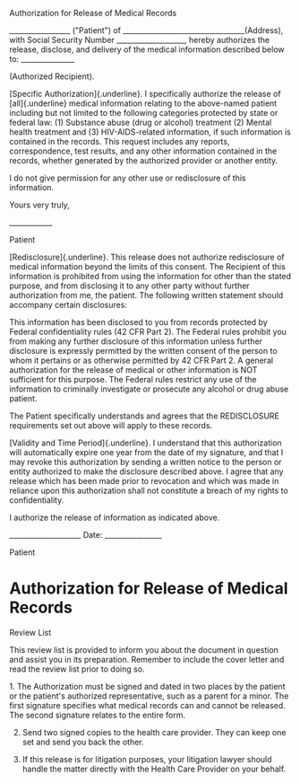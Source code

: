 Authorization for Release of Medical Records

\_\_\_\_\_\_\_\_\_\_\_\_\_\_\_\_\_ ("Patient") of
\_\_\_\_\_\_\_\_\_\_\_\_\_\_\_\_\_\_\_\_\_\_\_\_\_\_\_\_\_\_\_\_\_\_(Address),
with Social Security Number \_\_\_\_\_\_\_\_\_\_\_\_\_\_\_\_\_\_\_,
hereby authorizes the release, disclose, and delivery of the medical
information described below to: \_\_\_\_\_\_\_\_\_\_\_\_\_\_\_

(Authorized Recipient).

[Specific Authorization]{.underline}. I specifically authorize the
release of [all]{.underline} medical information relating to the
above-named patient including but not limited to the following
categories protected by state or federal law: (1) Substance abuse (drug
or alcohol) treatment (2) Mental health treatment and (3)
HIV-AIDS-related information, if such information is contained in the
records. This request includes any reports, correspondence, test
results, and any other information contained in the records, whether
generated by the authorized provider or another entity.

I do not give permission for any other use or redisclosure of this
information.

Yours very truly,

\_\_\_\_\_\_\_\_\_\_\_\_

Patient

[Redisclosure]{.underline}. This release does not authorize redisclosure
of medical information beyond the limits of this consent. The Recipient
of this information is prohibited from using the information for other
than the stated purpose, and from disclosing it to any other party
without further authorization from me, the patient. The following
written statement should accompany certain disclosures:

This information has been disclosed to you from records protected by
Federal confidentiality rules (42 CFR Part 2). The Federal rules
prohibit you from making any further disclosure of this information
unless further disclosure is expressly permitted by the written consent
of the person to whom it pertains or as otherwise permitted by 42 CFR
Part 2. A general authorization for the release of medical or other
information is NOT sufficient for this purpose. The Federal rules
restrict any use of the information to criminally investigate or
prosecute any alcohol or drug abuse patient.

The Patient specifically understands and agrees that the REDISCLOSURE
requirements set out above will apply to these records.

[Validity and Time Period]{.underline}. I understand that this
authorization will automatically expire one year from the date of my
signature, and that I may revoke this authorization by sending a written
notice to the person or entity authorized to make the disclosure
described above. I agree that any release which has been made prior to
revocation and which was made in reliance upon this authorization shall
not constitute a breach of my rights to confidentiality.

I authorize the release of information as indicated above.

\_\_\_\_\_\_\_\_\_\_\_\_\_\_\_\_\_\_\_\_ Date:
\_\_\_\_\_\_\_\_\_\_\_\_\_\_\_\_

Patient

# Authorization for Release of Medical Records

Review List

This review list is provided to inform you about the document in
question and assist you in its preparation. Remember to include the
cover letter and read the review list prior to doing so.

1\. The Authorization must be signed and dated in two places by the
patient or the patient\'s authorized representative, such as a parent
for a minor. The first signature specifies what medical records can and
cannot be released. The second signature relates to the entire form.

2.  Send two signed copies to the health care provider. They can keep
    one set and send you back the other.

3.  If this release is for litigation purposes, your litigation lawyer
    should handle the matter directly with the Health Care Provider on
    your behalf.
